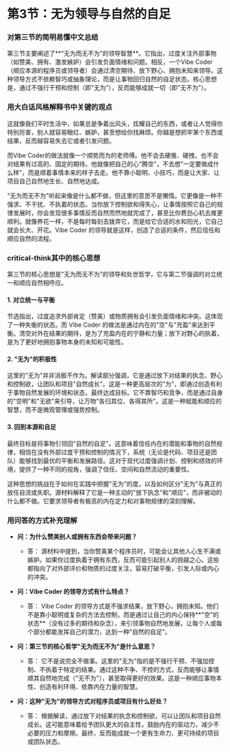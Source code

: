 # 第3节：无为领导与自然的自足


### 对第三节的简明易懂中文总结

第三节主要阐述了**"无为而无不为"的领导智慧**。它指出，过度关注外部事物（如赞美、拥有、激发嫉妒）会引发负面情绪和问题。相反，一个Vibe Coder（顺应本源的程序员或领导者）会通过清空期待、放下野心、拥抱未知来领导。这种领导方式不依赖智巧或抽象理论，而是让事物回归自然的自足状态。核心思想是，通过不强行干预和控制（即"无为"），反而能够成就一切（即"无不为"）。

### 用大白话风格解释书中关键的观点

这就像我们平时生活中，如果总是争着出风头，炫耀自己的东西，或者让人觉得你特别厉害，别人就容易眼红、嫉妒，甚至想给你找麻烦。你越是想抓牢某个东西或结果，反而越容易失去它或者引发问题。

而Vibe Coder的做法就像一个顺势而为的老师傅。他不会去硬推、硬拽，也不会对结果有过高的、固定的期待。他就像把自己的心"腾空"，不去想"一定要做成什么样"，而是顺着事情本来的样子去走。他不靠小聪明、小技巧，而是让大家、让项目自己自然地生长、自然地达成。

"无为而无不为"听起来像是什么都不做，但这里的意思不是懒惰。它更像是一种不强求、不干扰、不执着的状态。当你放下控制欲和得失心，让事情按照它自己的规律发展时，你会发现很多事情反而自然而然地就完成了，甚至比你费劲心机去推更顺利。就像养花一样，不是每时每刻去拨弄它，而是给它合适的水和阳光，它自己就会长大、开花。Vibe Coder 的领导就是这样，创造了合适的条件，然后信任和顺应自然的流程。

### critical-think其中的核心思想

第三节的核心思想是"无为而无不为"的领导和处世哲学，它与第二节强调的对立统一和顺应自然相呼应。

#### 1. 对立统一与平衡

节选指出，过度追求外部肯定（赞美）或物质拥有会引发负面情绪和冲突。这体现了一种失衡的状态。而 Vibe Coder 的做法是通过内在的"空"与"充盈"来达到平衡。清空对外在结果的期待，是为了充盈内在的宁静和力量；放下对野心的执着，是为了更好地拥抱事物本身的未知和可能性。

#### 2. "无为"的积极性

这里的"无为"并非消极不作为。解读部分强调，它是通过放下对结果的执念、野心和控制欲，让团队和项目"自然成长"。这是一种更高层次的"为"，即通过创造有利于事物自然发展的环境和状态，最终达成目标。它不靠智巧和竞争，而是通过自身的"空明"和"无欲"来引导，让万物"各归其位、各得其所"。这是一种赋能和顺应的智慧，而不是微观管理或强势控制。

#### 3. 回到本源和自足

最终目标是将事物引领回"自然的自足"。这意味着信任内在的潜能和事物的自然规律，相信在没有外部过度干预和控制的情况下，系统（无论是代码、项目还是团队）能够找到最优的平衡和发展路径。这对于现代过度强调计划、控制和绩效的环境，提供了一种不同的视角，强调了信任、空间和自然流动的重要性。

这种思想的挑战在于如何在实践中把握"无为"的度，以及如何区分"无为"与真正的放任自流或失职。源材料解释了它是一种主动的"放下执念"和"顺应"，而非被动的什么都不做。它要求领导者有极高的内在定力和对事物规律的深刻理解。

### 用问答的方式补充理解

* **问：为什么赞美别人或拥有东西会带来问题？**
  * 答： 源材料中提到，当你赞美某个程序员时，可能会让其他人心生不满或嫉妒。如果你过度执着于拥有东西，反而可能引起别人的觊觎之心。这些都指向了对外部评价和物质的过度关注，容易打破平衡，引发人际或内心的冲突。

* **问：Vibe Coder 的领导方式有什么特点？**
  * 答： Vibe Coder 的领导方式是不强求结果，放下野心，拥抱未知。他们不是靠小聪明或复杂的方法去控制，而是通过让自己的内心保持**"空"的状态**（没有过多的期待和杂念），来引领事物自然地发展，让每个人或每个部分都能发挥自己的潜力，达到一种"自然的自足"。

* **问：第三节的核心哲学"无为而无不为"是什么意思？**
  * 答： 它不是说完全不做事。这里的"无为"指的是不强行干预、不强加控制、不执着于特定的结果。通过这种不争、不控的方式，反而能够让事情顺其自然地完成（"无不为"），甚至取得更好的效果。这是一种顺应事物本性、创造有利环境、依靠内在力量的智慧。

* **问：这种"无为"的领导方式对程序员或项目有什么好处？**
  * 答： 根据解读，通过放下对结果的执念和控制欲，可以让团队和项目自然成长。这可能意味着给予团队更大的自主性，鼓励内在的驱动力，减少不必要的压力和摩擦。最终，反而能成就一个更有生命力、更可持续的项目或团队状态。
